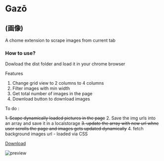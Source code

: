 # Gazō 
## (画像)
A chome extension to scrape images from current tab

### How to use? 
Dowload the dist folder and load it in your chrome browser


Features

 1. Change grid view to 2 columns to 4 columns
 2. Filter images with min width
 3. Get total number of images in the page
 4. Download button to download images

 To do : 

  ~~1. Scape dynamically loaded pictures in the page~~
  2. Save the img urls into an array and save it in a localstorage
  ~~3. update the array with new url whne user scrolls the page and images gets updated dynamically~~
  4. fetch background images url - loaded via CSS 

[Download](https://github.com/black/Gazo/blob/main/extension-v.0.0.1.rar)

![preview](https://github.com/black/Gazo/blob/main/screen-capture.gif)

